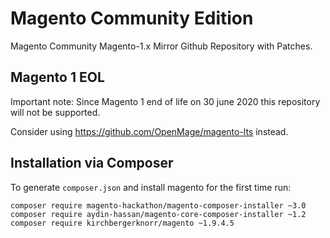 # Magento Community Edition

Magento Community Magento-1.x Mirror Github Repository with Patches.

## Magento 1 EOL

Important note: Since Magento 1 end of life on 30 june 2020 this repository will not be supported.

Consider using https://github.com/OpenMage/magento-lts instead.

## Installation via Composer

To generate `composer.json` and install magento for the first time run:

```
composer require magento-hackathon/magento-composer-installer ~3.0
composer require aydin-hassan/magento-core-composer-installer ~1.2
composer require kirchbergerknorr/magento ~1.9.4.5
```

